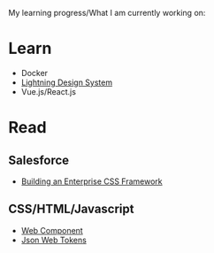My learning progress/What I am currently working on:

# Learn
- Docker
- [Lightning Design System](https://www.lightningdesignsystem.com)
- Vue.js/React.js

# Read

## Salesforce
- [Building an Enterprise CSS Framework](https://medium.com/salesforce-ux/building-an-enterprise-framework-is-hard-1e8d8b33e082)

## CSS/HTML/Javascript
- [Web Component](https://www.webcomponents.org/introduction)
- [Json Web Tokens](https://jwt.io/)
